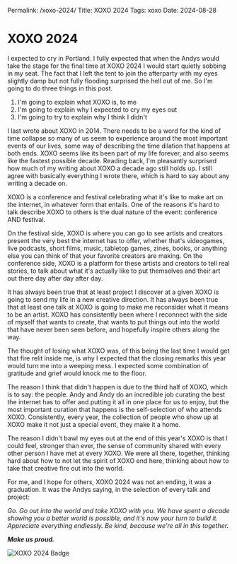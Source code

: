 Permalink: /xoxo-2024/
Title: XOXO 2024
Tags: xoxo
Date: 2024-08-28

# XOXO 2024

I expected to cry in Portland. I fully expected that when the Andys would take the stage for the final time at XOXO 2024 I would start quietly sobbing in my seat. The fact that I left the tent to join the afterparty with my eyes slightly damp but not fully flooding surprised the hell out of me. So I'm going to do three things in this post.

1. I'm going to explain what XOXO is, to me
1. I'm going to explain why I expected to cry my eyes out
1. I'm going to try to explain why I think I didn't

I last wrote about XOXO in 2014. There needs to be a word for the kind of time collapse so many of us seem to experience around the most important events of our lives, some way of describing the time dilation that happens at both ends. XOXO seems like its been part of my life forever, and also seems like the fastest possible decade. Reading back, I'm pleasantly surprised how much of my writing about XOXO a decade ago still holds up. I still agree with basically everything I wrote there, which is hard to say about any writing a decade on.

XOXO is a conference and festival celebrating what it's like to make art on the internet, in whatever form that entails. One of the reasons it's hard to talk describe XOXO to others is the dual nature of the event: conference AND festival.

On the festival side, XOXO is where you can go to see artists and creators present the very best the internet has to offer, whether that's videogames, live podcasts, short films, music, tabletop games, zines, books, or anything else you can think of that your favorite creators are making. On the conference side, XOXO is a platform for these artists and creators to tell real stories, to talk about what it's actually like to put themselves and their art out there day after day after day.

It has always been true that at least project I discover at a given XOXO is going to send my life in a new creative direction. It has always been true that at least one talk at XOXO is going to make me reconsider what it means to be an artist. XOXO has consistently been where I reconnect with the side of myself that wants to create, that wants to put things out into the world that have never been seen before, and hopefully inspire others along the way. 

The thought of losing what XOXO was, of this being the last time I would get that fire relit inside me, is why I expected that the closing remarks this year would turn me into a weeping mess. I expected some combination of gratitude and grief would knock me to the floor.

The reason I think that didn't happen is due to the third half of XOXO, which is to say: the people. Andy and Andy do an incredible job curating the best the internet has to offer and putting it all in one place for us to enjoy, but the most important curation that happens is the self-selection of who attends XOXO. Consistently, every year, the collection of people who show up at XOXO make it not just a special event, they make it a home.

The reason I didn't bawl my eyes out at the end of this year's XOXO is that I could feel, stronger than ever, the sense of community shared with every other person I have met at every XOXO. We were all there, together, thinking hard about how to not let the spirit of XOXO end here, thinking about how to take that creative fire out into the world.

For me, and I hope for others, XOXO 2024 was not an ending, it was a graduation. It was the Andys saying, in the selection of every talk and project:

_Go. Go out into the world and take XOXO with you. We have spent a decade showing you a better world is possible, and it's now your turn to build it. Appreciate everything endlessly. Be kind, because we're all in this together._

_**Make us proud.**_

![XOXO 2024 Badge](_xoxo_2024_badge.png)